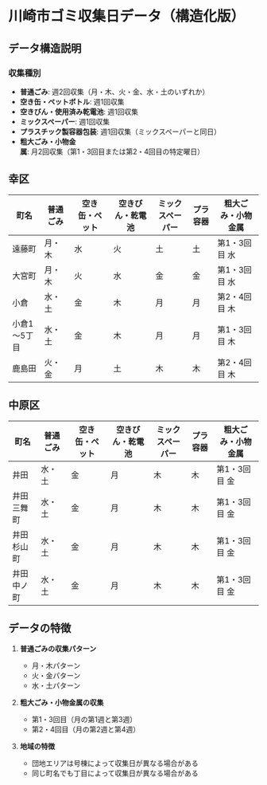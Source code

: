 # 川崎市ゴミ収集日データ（構造化版）

## データ構造説明

### 収集種別
- **普通ごみ**: 週2回収集（月・木、火・金、水・土のいずれか）
- **空き缶・ペットボトル**: 週1回収集
- **空きびん・使用済み乾電池**: 週1回収集
- **ミックスペーパー**: 週1回収集
- **プラスチック製容器包装**: 週1回収集（ミックスペーパーと同日）
- **粗大ごみ・小物金属**: 月2回収集（第1・3回目または第2・4回目の特定曜日）

## 幸区

| 町名 | 普通ごみ | 空き缶・ペット | 空きびん・乾電池 | ミックスペーパー | プラ容器 | 粗大ごみ・小物金属 |
|------|----------|----------------|------------------|------------------|----------|-------------------|
| 遠藤町 | 月・木 | 水 | 火 | 土 | 土 | 第1・3回目 水 |
| 大宮町 | 月・木 | 火 | 水 | 金 | 金 | 第1・3回目 水 |
| 小倉 | 水・土 | 金 | 木 | 月 | 月 | 第2・4回目 木 |
| 小倉1～5丁目 | 水・土 | 金 | 木 | 月 | 月 | 第1・3回目 木 |
| 鹿島田 | 火・金 | 月 | 土 | 木 | 木 | 第2・4回目 木 |

## 中原区

| 町名 | 普通ごみ | 空き缶・ペット | 空きびん・乾電池 | ミックスペーパー | プラ容器 | 粗大ごみ・小物金属 |
|------|----------|----------------|------------------|------------------|----------|-------------------|
| 井田 | 水・土 | 金 | 月 | 木 | 木 | 第1・3回目 金 |
| 井田三舞町 | 水・土 | 金 | 月 | 木 | 木 | 第1・3回目 金 |
| 井田杉山町 | 水・土 | 金 | 月 | 木 | 木 | 第1・3回目 金 |
| 井田中ノ町 | 水・土 | 金 | 月 | 木 | 木 | 第1・3回目 金 |

## データの特徴

1. **普通ごみの収集パターン**
   - 月・木パターン
   - 火・金パターン
   - 水・土パターン

2. **粗大ごみ・小物金属の収集**
   - 第1・3回目（月の第1週と第3週）
   - 第2・4回目（月の第2週と第4週）

3. **地域の特徴**
   - 団地エリアは号棟によって収集日が異なる場合がある
   - 同じ町名でも丁目によって収集日が異なる場合がある